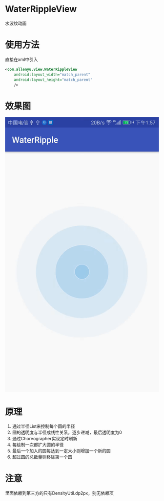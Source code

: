 # WaterRippleView
水波纹动画

# 使用方法
直接在xml中引入
```xml
<com.allenyu.view.WaterRippleView
    android:layout_width="match_parent"
    android:layout_height="match_parent"
    />
```

# 效果图
![image](https://github.com/ythink928/WaterRippleView/blob/master/demo.gif)


# 原理
1. 通过半径List来控制每个圆的半径
1. 圆的透明度与半径成线性关系，逐步递减，最后透明度为0
1. 通过Choreographer实现定时刷新
1. 每绘制一次都扩大圆的半径
1. 最后一个加入的圆每达到一定大小则增加一个新的圆
1. 超过圆的总数量则移除第一个圆

# 注意
里面依赖到第三方的只有DensityUtil.dp2px，别无依赖项
